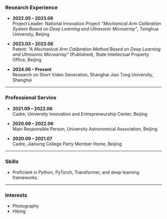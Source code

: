 ### Research Experience

- **2022.05 – 2023.06**  
  Project Leader: National Innovation Project *“Mechanical Arm Calibration System Based on Deep Learning and Ultrasonic Microarray”*, Tsinghua University, Beijing

- **2023.03 – 2023.06**  
  Patent: *“A Mechanical Arm Calibration Method Based on Deep Learning and Ultrasonic Microarray”* (Published), State Intellectual Property Office, Beijing

- **2024.06 – Present**  
  Research on Short Video Generation, Shanghai Jiao Tong University, Shanghai

---

### Professional Service
- **2021.09 – 2022.06**  
  Cadre, University Innovation and Entrepreneurship Center, Beijing

- **2020.09 – 2022.06**  
  Main Responsible Person, University Astronomical Association, Beijing

- **2020.09 – 2021.07**  
  Cadre, Jianxing College Party Member Home, Beijing

---

### Skills
- Proficient in Python, PyTorch, Transformer, and deep learning frameworks.

---

### Interests
- Photography  
- Hiking
